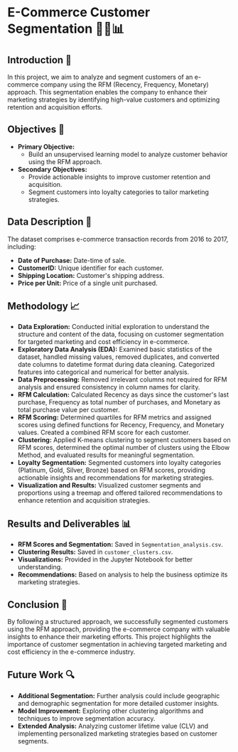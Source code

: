 # E-Commerce Customer Segmentation 👨‍💼📊

## Introduction 🚀

In this project, we aim to analyze and segment customers of an e-commerce company using the RFM (Recency, Frequency, Monetary) approach. This segmentation enables the company to enhance their marketing strategies by identifying high-value customers and optimizing retention and acquisition efforts.

## Objectives 🎯

- **Primary Objective:** 
  - Build an unsupervised learning model to analyze customer behavior using the RFM approach.
- **Secondary Objectives:**
  - Provide actionable insights to improve customer retention and acquisition.
  - Segment customers into loyalty categories to tailor marketing strategies.

## Data Description 📄

The dataset comprises e-commerce transaction records from 2016 to 2017, including:
- **Date of Purchase:** Date-time of sale.
- **CustomerID:** Unique identifier for each customer.
- **Shipping Location:** Customer's shipping address.
- **Price per Unit:** Price of a single unit purchased.

## Methodology 📈

- **Data Exploration:** Conducted initial exploration to understand the structure and content of the data, focusing on customer segmentation for targeted marketing and cost efficiency in e-commerce.
- **Exploratory Data Analysis (EDA):** Examined basic statistics of the dataset, handled missing values, removed duplicates, and converted date columns to datetime format during data cleaning. Categorized features into categorical and numerical for better analysis.
- **Data Preprocessing:** Removed irrelevant columns not required for RFM analysis and ensured consistency in column names for clarity.
- **RFM Calculation:** Calculated Recency as days since the customer's last purchase, Frequency as total number of purchases, and Monetary as total purchase value per customer.
- **RFM Scoring:** Determined quartiles for RFM metrics and assigned scores using defined functions for Recency, Frequency, and Monetary values. Created a combined RFM score for each customer.
- **Clustering:** Applied K-means clustering to segment customers based on RFM scores, determined the optimal number of clusters using the Elbow Method, and evaluated results for meaningful segmentation.
- **Loyalty Segmentation:** Segmented customers into loyalty categories (Platinum, Gold, Silver, Bronze) based on RFM scores, providing actionable insights and recommendations for marketing strategies.
- **Visualization and Results:** Visualized customer segments and proportions using a treemap and offered tailored recommendations to enhance retention and acquisition strategies.

## Results and Deliverables 📊

- **RFM Scores and Segmentation:** Saved in `Segmentation_analysis.csv`.
- **Clustering Results:** Saved in `customer_clusters.csv`.
- **Visualizations:** Provided in the Jupyter Notebook for better understanding.
- **Recommendations:** Based on analysis to help the business optimize its marketing strategies.

## Conclusion 🌟

By following a structured approach, we successfully segmented customers using the RFM approach, providing the e-commerce company with valuable insights to enhance their marketing efforts. This project highlights the importance of customer segmentation in achieving targeted marketing and cost efficiency in the e-commerce industry.

## Future Work 🔍

- **Additional Segmentation:** Further analysis could include geographic and demographic segmentation for more detailed customer insights.
- **Model Improvement:** Exploring other clustering algorithms and techniques to improve segmentation accuracy.
- **Extended Analysis:** Analyzing customer lifetime value (CLV) and implementing personalized marketing strategies based on customer segments.
